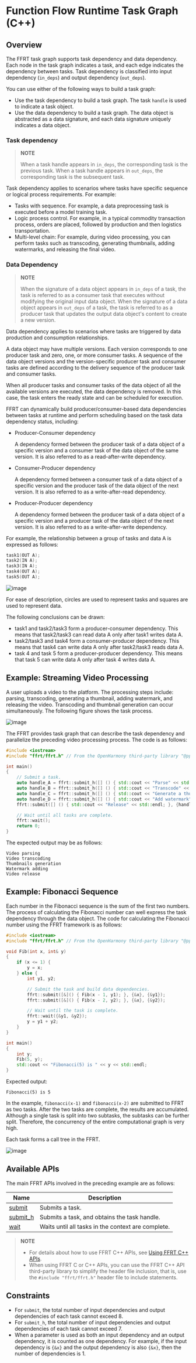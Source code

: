 # Function Flow Runtime Task Graph (C++)

<!--Kit: Function Flow Runtime Kit-->
<!--Subsystem: Resourceschedule-->
<!--Owner: @chuchihtung; @yanleo-->
<!--SE: @geoffrey_guo; @huangyouzhong-->
<!--TSE: @lotsof; @sunxuhao-->

## Overview

The FFRT task graph supports task dependency and data dependency. Each node in the task graph indicates a task, and each edge indicates the dependency between tasks. Task dependency is classified into input dependency (`in_deps`) and output dependency (`out_deps`).

You can use either of the following ways to build a task graph:

- Use the task dependency to build a task graph. The task `handle` is used to indicate a task object.
- Use the data dependency to build a task graph. The data object is abstracted as a data signature, and each data signature uniquely indicates a data object.

### Task dependency

> **NOTE**
>
> When a task handle appears in `in_deps`, the corresponding task is the previous task. When a task handle appears in `out_deps`, the corresponding task is the subsequent task.

Task dependency applies to scenarios where tasks have specific sequence or logical process requirements. For example:

- Tasks with sequence. For example, a data preprocessing task is executed before a model training task.
- Logic process control. For example, in a typical commodity transaction process, orders are placed, followed by production and then logistics transportation.
- Multi-level chain: For example, during video processing, you can perform tasks such as transcoding, generating thumbnails, adding watermarks, and releasing the final video.

### Data Dependency

> **NOTE**
>
> When the signature of a data object appears in `in_deps` of a task, the task is referred to as a consumer task that executes without modifying the original input data object.
> When the signature of a data object appears in `out_deps` of a task, the task is referred to as a producer task that updates the output data object's content to create a new version.

Data dependency applies to scenarios where tasks are triggered by data production and consumption relationships.

A data object may have multiple versions. Each version corresponds to one producer task and zero, one, or more consumer tasks. A sequence of the data object versions and the version-specific producer task and consumer tasks are defined according to the delivery sequence of the producer task and consumer tasks.

When all producer tasks and consumer tasks of the data object of all the available versions are executed, the data dependency is removed. In this case, the task enters the ready state and can be scheduled for execution.

FFRT can dynamically build producer/consumer-based data dependencies between tasks at runtime and perform scheduling based on the task data dependency status, including:

- Producer-Consumer dependency

  A dependency formed between the producer task of a data object of a specific version and a consumer task of the data object of the same version. It is also referred to as a read-after-write dependency.

- Consumer-Producer dependency

  A dependency formed between a consumer task of a data object of a specific version and the producer task of the data object of the next version. It is also referred to as a write-after-read dependency.

- Producer-Producer dependency

  A dependency formed between the producer task of a data object of a specific version and a producer task of the data object of the next version. It is also referred to as a write-after-write dependency.

For example, the relationship between a group of tasks and data A is expressed as follows:

```cpp
task1(OUT A);
task2(IN A);
task3(IN A);
task4(OUT A);
task5(OUT A);
```

![image](figures/ffrt_figure3.png)

For ease of description, circles are used to represent tasks and squares are used to represent data.

The following conclusions can be drawn:

- task1 and task2/task3 form a producer-consumer dependency. This means that task2/task3 can read data A only after task1 writes data A.
- task2/task3 and task4 form a consumer-producer dependency. This means that task4 can write data A only after task2/task3 reads data A.
- task 4 and task 5 form a producer-producer dependency. This means that task 5 can write data A only after task 4 writes data A.

## Example: Streaming Video Processing

A user uploads a video to the platform. The processing steps include: parsing, transcoding, generating a thumbnail, adding watermark, and releasing the video. Transcoding and thumbnail generation can occur simultaneously. The following figure shows the task process.

![image](figures/ffrt_figure1.png)

The FFRT provides task graph that can describe the task dependency and parallelize the preceding video processing process. The code is as follows:

```cpp
#include <iostream>
#include "ffrt/ffrt.h" // From the OpenHarmony third-party library "@ppd/ffrt"

int main()
{
    // Submit a task.
    auto handle_A = ffrt::submit_h([] () { std::cout << "Parse" << std::endl; });
    auto handle_B = ffrt::submit_h([] () { std::cout << "Transcode" << std::endl; }, {handle_A});
    auto handle_C = ffrt::submit_h([] () { std::cout << "Generate a thumbnail" << std::endl; }, {handle_A});
    auto handle_D = ffrt::submit_h([] () { std::cout << "Add watermark" << std::endl; }, {handle_B, handle_C});
    ffrt::submit([] () { std::cout << "Release" << std::endl; }, {handle_D});

    // Wait until all tasks are complete.
    ffrt::wait();
    return 0;
}
```

The expected output may be as follows:

```plain
Video parsing
Video transcoding
Thumbnails generation
Watermark adding
Video release
```

## Example: Fibonacci Sequence

Each number in the Fibonacci sequence is the sum of the first two numbers. The process of calculating the Fibonacci number can well express the task dependency through the data object. The code for calculating the Fibonacci number using the FFRT framework is as follows:

```cpp
#include <iostream>
#include "ffrt/ffrt.h" // From the OpenHarmony third-party library "@ppd/ffrt"

void Fib(int x, int& y)
{
    if (x <= 1) {
        y = x;
    } else {
        int y1, y2;

        // Submit the task and build data dependencies.
        ffrt::submit([&]() { Fib(x - 1, y1); }, {&x}, {&y1});
        ffrt::submit([&]() { Fib(x - 2, y2); }, {&x}, {&y2});

        // Wait until the task is complete.
        ffrt::wait({&y1, &y2});
        y = y1 + y2;
    }
}

int main()
{
    int y;
    Fib(5, y);
    std::cout << "Fibonacci(5) is " << y << std::endl;
}
```

Expected output:

```plain
Fibonacci(5) is 5
```

In the example, `fibonacci(x-1)` and `fibonacci(x-2)` are submitted to FFRT as two tasks. After the two tasks are complete, the results are accumulated. Although a single task is split into two subtasks, the subtasks can be further split. Therefore, the concurrency of the entire computational graph is very high.

Each task forms a call tree in the FFRT.

![image](figures/ffrt_figure2.png)

## Available APIs

The main FFRT APIs involved in the preceding example are as follows:

| Name                                                                                                               | Description                            |
| ------------------------------------------------------------------------------------------------------------------- | -------------------------------- |
| [submit](https://gitee.com/openharmony/resourceschedule_ffrt/blob/master/docs/ffrt-api-guideline-cpp.md#submit)     | Submits a task.              |
| [submit_h](https://gitee.com/openharmony/resourceschedule_ffrt/blob/master/docs/ffrt-api-guideline-cpp.md#submit_h) | Submits a task, and obtains the task handle.|
| [wait](https://gitee.com/openharmony/resourceschedule_ffrt/blob/master/docs/ffrt-api-guideline-cpp.md#wait)         | Waits until all tasks in the context are complete.        |

> **NOTE**
>
> - For details about how to use FFRT C++ APIs, see [Using FFRT C++ APIs](ffrt-development-guideline.md#using-ffrt-c-api-1).
> - When using FFRT C or C++ APIs, you can use the FFRT C++ API third-party library to simplify the header file inclusion, that is, use the `#include "ffrt/ffrt.h"` header file to include statements.

## Constraints

- For `submit`, the total number of input dependencies and output dependencies of each task cannot exceed 8.
- For `submit_h`, the total number of input dependencies and output dependencies of each task cannot exceed 7.
- When a parameter is used as both an input dependency and an output dependency, it is counted as one dependency. For example, if the input dependency is `{&x}` and the output dependency is also `{&x}`, then the number of dependencies is 1.
